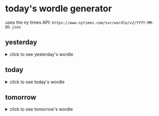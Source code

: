 # today's wordle generator

uses the ny times API: `https://www.nytimes.com/svc/wordle/v2/YYYY-MM-DD.json`

## yesterday

<details>
    <summary>click to see yesterday's wordle</summary>

    resin

</details>

## today

<details>
    <summary>click to see today's wordle</summary>

    taken

</details>

## tomorrow

<details>
    <summary>click to see tomorrow's wordle</summary>

    genre

</details>

